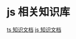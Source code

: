 # js 相关知识库

[ts 知识文档](https://github.com/zhangwen0424/js_pool/tree/master/ts)
[js 知识文档](https://github.com/zhangwen0424/js_pool/tree/master/js)
